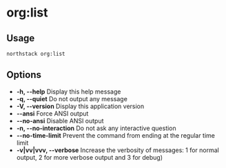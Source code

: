 # org:list

## Usage
`northstack org:list`

## Options
* **-h, --help**
  Display this help message
* **-q, --quiet**
  Do not output any message
* **-V, --version**
  Display this application version
* **--ansi**
  Force ANSI output
* **--no-ansi**
  Disable ANSI output
* **-n, --no-interaction**
  Do not ask any interactive question
* **--no-time-limit**
  Prevent the command from ending at the regular time limit
* **-v|vv|vvv, --verbose**
  Increase the verbosity of messages: 1 for normal output, 2 for more verbose output and 3 for debug)